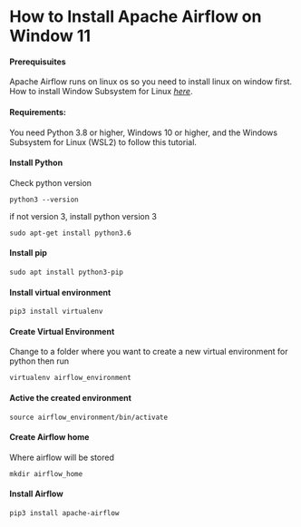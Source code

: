 # How to Install Apache Airflow on Window 11

#### Prerequisuites
Apache Airflow runs on linux os so you need to install linux on window first. How to install Window Subsystem for Linux *[here](https://github.com/lammau123/data-engineer/blob/main/wsl.md)*.
#### Requirements:
You need Python 3.8 or higher, Windows 10 or higher, and the Windows Subsystem for Linux (WSL2) to follow this tutorial.
#### Install Python 
Check python version
```code
python3 --version
```
if not version 3, install python version 3
```code
sudo apt-get install python3.6
```
#### Install pip
```code
sudo apt install python3-pip
```
#### Install virtual environment
```code
pip3 install virtualenv
```
#### Create Virtual Environment
Change to a folder where you want to create a new virtual environment for python then run
```code
virtualenv airflow_environment
```
#### Active the created environment
```code
source airflow_environment/bin/activate
```
#### Create Airflow home
Where airflow will be stored
```code
mkdir airflow_home
```
#### Install Airflow
```code
pip3 install apache-airflow
```

